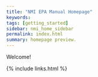 ```yaml
---
title: "NMI EPA Manual Homepage"
keywords: 
tags: [getting_started]
sidebar: nmi_home_sidebar 
permalink: index.html
summary: homepage preview.
---
```


Welcome!

{% include links.html %}
